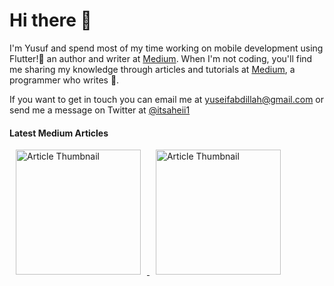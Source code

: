 # Hi there 👋

I'm Yusuf and spend most of my time working on mobile development using Flutter!🎉 an author and writer at [Medium](https://medium.com/@yuseifabdillah). When I'm not coding, you'll find me sharing my knowledge through articles and tutorials at [Medium](https://medium.com/@yuseifabdillah), a programmer who writes 🦾.

If you want to get in touch you can email me at yuseifabdillah@gmail.com or send me a message on Twitter at [@itsaheii1](https://twitter.com/itsaheii1)


#### Latest Medium Articles

<p>
<a href="https://medium.com/@yuseifabdillah/grow-your-flutter-skills-with-google-dev-resources-c36abfc689d">
  <img src="https://miro.medium.com/v2/resize:fit:640/format:webp/1*ZesmobXNtF6yv9fk_vXrjA.png" alt="Article Thumbnail" width="200" height="200" hspace="10"/>
</a>
<a href="https://medium.com/@yuseifabdillah/grow-your-flutter-skills-with-google-dev-resources-c36abfc689d">
  <img src="https://miro.medium.com/v2/resize:fit:640/format:webp/1*ZesmobXNtF6yv9fk_vXrjA.png" alt="Article Thumbnail" width="200" height="200" hspace="10"/>
</a>
</p>



